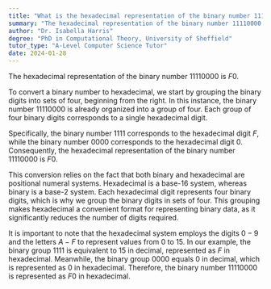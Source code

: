 ```yaml
---
title: "What is the hexadecimal representation of the binary number 11110000?"
summary: "The hexadecimal representation of the binary number 11110000 is F0."
author: "Dr. Isabella Harris"
degree: "PhD in Computational Theory, University of Sheffield"
tutor_type: "A-Level Computer Science Tutor"
date: 2024-01-28
---
```


The hexadecimal representation of the binary number $11110000$ is $F0$.

To convert a binary number to hexadecimal, we start by grouping the binary digits into sets of four, beginning from the right. In this instance, the binary number $11110000$ is already organized into a group of four. Each group of four binary digits corresponds to a single hexadecimal digit.

Specifically, the binary number $1111$ corresponds to the hexadecimal digit $F$, while the binary number $0000$ corresponds to the hexadecimal digit $0$. Consequently, the hexadecimal representation of the binary number $11110000$ is $F0$.

This conversion relies on the fact that both binary and hexadecimal are positional numeral systems. Hexadecimal is a base-16 system, whereas binary is a base-2 system. Each hexadecimal digit represents four binary digits, which is why we group the binary digits in sets of four. This grouping makes hexadecimal a convenient format for representing binary data, as it significantly reduces the number of digits required.

It is important to note that the hexadecimal system employs the digits $0-9$ and the letters $A-F$ to represent values from $0$ to $15$. In our example, the binary group $1111$ is equivalent to $15$ in decimal, represented as $F$ in hexadecimal. Meanwhile, the binary group $0000$ equals $0$ in decimal, which is represented as $0$ in hexadecimal. Therefore, the binary number $11110000$ is represented as $F0$ in hexadecimal.
    
